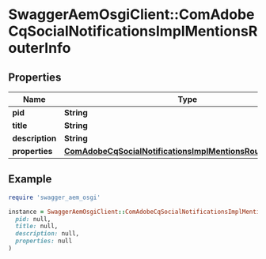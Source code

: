 # SwaggerAemOsgiClient::ComAdobeCqSocialNotificationsImplMentionsRouterInfo

## Properties

| Name | Type | Description | Notes |
| ---- | ---- | ----------- | ----- |
| **pid** | **String** |  | [optional] |
| **title** | **String** |  | [optional] |
| **description** | **String** |  | [optional] |
| **properties** | [**ComAdobeCqSocialNotificationsImplMentionsRouterProperties**](ComAdobeCqSocialNotificationsImplMentionsRouterProperties.md) |  | [optional] |

## Example

```ruby
require 'swagger_aem_osgi'

instance = SwaggerAemOsgiClient::ComAdobeCqSocialNotificationsImplMentionsRouterInfo.new(
  pid: null,
  title: null,
  description: null,
  properties: null
)
```

